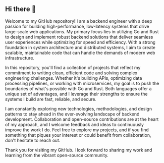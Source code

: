 ## Hi there 👋

Welcome to my GitHub repository! I am a backend engineer with a deep passion for building high-performance, low-latency systems that drive large-scale web applications. My primary focus lies in utilizing Go and Rust to design and implement robust backend solutions that deliver seamless user experiences while optimizing for speed and efficiency. With a strong foundation in system architecture and distributed systems, I aim to create scalable, maintainable code that can handle the demands of modern web infrastructure.

In this repository, you'll find a collection of projects that reflect my commitment to writing clean, efficient code and solving complex engineering challenges. Whether it's building APIs, optimizing data processing pipelines, or working with microservices, my goal is to push the boundaries of what's possible with Go and Rust. Both languages offer a unique set of advantages, and I leverage their strengths to ensure the systems I build are fast, reliable, and secure.

I am constantly exploring new technologies, methodologies, and design patterns to stay ahead in the ever-evolving landscape of backend development. Collaboration and open-source contributions are at the heart of my approach, and I welcome feedback and ideas to continuously improve the work I do. Feel free to explore my projects, and if you find something that piques your interest or could benefit from collaboration, don't hesitate to reach out.

Thank you for visiting my GitHub. I look forward to sharing my work and learning from the vibrant open-source community.

